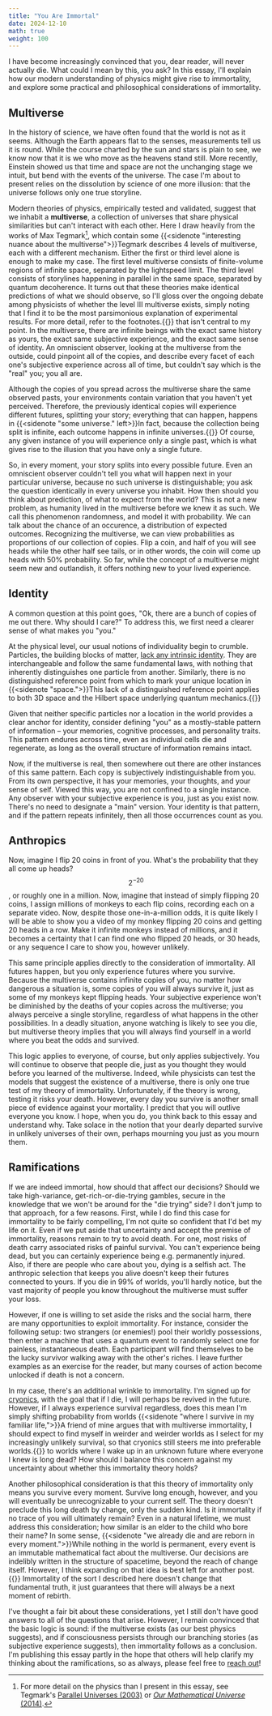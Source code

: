 ```yaml
---
title: "You Are Immortal"
date: 2024-12-10
math: true
weight: 100
---
```


I have become increasingly convinced that you, dear reader, will never actually die. What could I mean by this, you ask? In this essay, I'll explain how our modern understanding of physics might give rise to immortality, and explore some practical and philosophical considerations of immortality.

## Multiverse

In the history of science, we have often found that the world is not as it seems. Although the Earth appears flat to the senses, measurements tell us it is round. While the course charted by the sun and stars is plain to see, we know now that it is we who move as the heavens stand still. More recently, Einstein showed us that time and space are not the unchanging stage we intuit, but bend with the events of the universe. The case I'm about to present relies on the dissolution by science of one more illusion: that the universe follows only one true storyline.

Modern theories of physics, empirically tested and validated, suggest that we inhabit a **multiverse**, a collection of universes that share physical similarities but can't interact with each other. Here I draw heavily from the works of Max Tegmark[^Tegmark], which contain some {{<sidenote "interesting nuance about the multiverse">}}Tegmark describes 4 levels of multiverse, each with a different mechanism. Either the first or third level alone is enough to make my case. The first level multiverse consists of finite-volume regions of infinite space, separated by the lightspeed limit. The third level consists of storylines happening in parallel in the same space, separated by quantum decoherence. It turns out that these theories make identical predictions of what we should observe, so I'll gloss over the ongoing debate among physicists of whether the level III multiverse exists, simply noting that I find it to be the most parsimonious explanation of experimental results. For more detail, refer to the footnotes.{{</sidenote>}} that isn't central to my point. In the multiverse, there are infinite beings with the exact same history as yours, the exact same subjective experience, and the exact same sense of identity. An omniscient observer, looking at the multiverse from the outside, could pinpoint all of the copies, and describe every facet of each one's subjective experience across all of time, but couldn't say which is the "real" you; you all are.

Although the copies of you spread across the multiverse share the same observed pasts, your environments contain variation that you haven't yet perceived. Therefore, the previously identical copies will experience different futures, splitting your story; everything that can happen, happens in {{<sidenote "some universe." left>}}In fact, because the collection being split is infinite, each outcome happens in infinite universes.{{</sidenote>}} Of course, any given instance of you will experience only a single past, which is what gives rise to the illusion that you have only a single future.

So, in every moment, your story splits into every possible future. Even an omniscient observer couldn't tell you what will happen next in your particular universe, because no such universe is distinguishable; you ask the question identically in every universe you inhabit. How then should you think about prediction, of what to expect from the world? This is not a new problem, as humanity lived in the multiverse before we knew it as such. We call this phenomenon randomness, and model it with probability. We can talk about the chance of an occurence, a distribution of expected outcomes. Recognizing the multiverse, we can view probabilities as proportions of our collection of copies. Flip a coin, and half of you will see heads while the other half see tails, or in other words, the coin will come up heads with 50% probability. So far, while the concept of a multiverse might seem new and outlandish, it offers nothing new to your lived experience.

## Identity

A common question at this point goes, "Ok, there are a bunch of copies of me out there. Why should I care?" To address this, we first need a clearer sense of what makes you "you."

At the physical level, our usual notions of individuality begin to crumble. Particles, the building blocks of matter, [lack any intrinsic identity](https://www.lesswrong.com/posts/Cpf2jsZsNFNH5TSpc/no-individual-particles). They are interchangeable and follow the same fundamental laws, with nothing that inherently distinguishes one particle from another. Similarly, there is no distinguished reference point from which to mark your unique location in {{<sidenote "space.">}}This lack of a distinguished reference point applies to both 3D space and the Hilbert space underlying quantum mechanics.{{</sidenote>}}

Given that neither specific particles nor a location in the world provides a clear anchor for identity, consider defining "you" as a mostly-stable pattern of information – your memories, cognitive processes, and personality traits. This pattern endures across time, even as individual cells die and regenerate, as long as the overall structure of information remains intact.

Now, if the multiverse is real, then somewhere out there are other instances of this same pattern. Each copy is subjectively indistinguishable from you. From its own perspective, it has your memories, your thoughts, and your sense of self. Viewed this way, you are not confined to a single instance. Any observer with your subjective experience is you, just as you exist now. There's no need to designate a "main" version. Your identity is that pattern, and if the pattern repeats infinitely, then all those occurrences count as you.

## Anthropics

Now, imagine I flip 20 coins in front of you. What's the probability that they all come up heads? $$ 2^{-20} $$, or roughly one in a million. Now, imagine that instead of simply flipping 20 coins, I assign millions of monkeys to each flip coins, recording each on a separate video. Now, despite those one-in-a-million odds, it is quite likely I will be able to show you a video of my monkey flipping 20 coins and getting 20 heads in a row. Make it infinite monkeys instead of millions, and it becomes a certainty that I can find one who flipped 20 heads, or 30 heads, or any sequence I care to show you, however unlikely.

This same principle applies directly to the consideration of immortality. All futures happen, but you only experience futures where you survive. Because the multiverse contains infinite copies of you, no matter how dangerous a situation is, some copies of you will always survive it, just as some of my monkeys kept flipping heads. Your subjective experience won't be diminished by the deaths of your copies across the multiverse; you always perceive a single storyline, regardless of what happens in the other possibilities. In a deadly situation, anyone watching is likely to see you die, but multiverse theory implies that you will always find yourself in a world where you beat the odds and survived.

This logic applies to everyone, of course, but only applies subjectively. You will continue to observe that people die, just as you thought they would before you learned of the multiverse. Indeed, while physicists can test the models that suggest the existence of a multiverse, there is only one true test of my theory of immortality. Unfortunately, if the theory is wrong, testing it risks your death. However, every day you survive is another small piece of evidence against your mortality. I predict that you will outlive everyone you know. I hope, when you do, you think back to this essay and understand why. Take solace in the notion that your dearly departed survive in unlikely universes of their own, perhaps mourning you just as you mourn them.

## Ramifications

If we are indeed immortal, how should that affect our decisions? Should we take high-variance, get-rich-or-die-trying gambles, secure in the knowledge that we won't be around for the "die trying" side? I don't jump to that approach, for a few reasons. First, while I do find this case for immortality to be fairly compelling, I'm not quite so confident that I'd bet my life on it. Even if we put aside that uncertainty and accept the premise of immortality, reasons remain to try to avoid death. For one, most risks of death carry associated risks of painful survival. You can't experience being dead, but you can certainly experience being e.g. permanently injured. Also, if there are people who care about you, dying is a selfish act. The anthropic selection that keeps you alive doesn't keep their futures connected to yours. If you die in 99% of worlds, you'll hardly notice, but the vast majority of people you know throughout the multiverse must suffer your loss.

However, if one is willing to set aside the risks and the social harm, there are many opportunities to exploit immortality. For instance, consider the following setup: two strangers (or enemies!) pool their worldly possessions, then enter a machine that uses a quantum event to randomly select one for painless, instantaneous death. Each participant will find themselves to be the lucky survivor walking away with the other's riches. I leave further examples as an exercise for the reader, but many courses of action become unlocked if death is not a concern.

In my case, there's an additional wrinkle to immortality. I'm signed up for [cryonics](https://www.alcor.org/what-is-cryonics/), with the goal that if I die, I will perhaps be revived in the future. However, if I always experience survival regardless, does this mean I'm simply shifting probability from worlds {{<sidenote "where I survive in my familiar life,">}}A friend of mine argues that with multiverse immortality, I should expect to find myself in weirder and weirder worlds as I select for my increasingly unlikely survival, so that cryonics still steers me into preferable worlds.{{</sidenote>}} to worlds where I wake up in an unknown future where everyone I knew is long dead? How should I balance this concern against my uncertainty about whether this immortality theory holds?

Another philosophical consideration is that this theory of immortality only means you survive every moment. Survive long enough, however, and you will eventually be unrecognizable to your current self. The theory doesn't preclude this long death by change, only the sudden kind. Is it immortality if no trace of you will ultimately remain? Even in a natural lifetime, we must address this consideration; how similar is an elder to the child who bore their name? In some sense, {{<sidenote "we already die and are reborn in every moment.">}}While nothing in the world is permanent, every event is an immutable mathematical fact about the multiverse. Our decisions are indelibly written in the structure of spacetime, beyond the reach of change itself. However, I think expanding on that idea is best left for another post.{{</sidenote>}} Immortality of the sort I described here doesn't change that fundamental truth, it just guarantees that there will always be a next moment of rebirth.

I've thought a fair bit about these considerations, yet I still don't have good answers to all of the questions that arise. However, I remain convinced that the basic logic is sound: if the multiverse exists (as our best physics suggests), and if consciousness persists through our branching stories (as subjective experience suggests), then immortality follows as a conclusion. I'm publishing this essay partly in the hope that others will help clarify my thinking about the ramifications, so as always, please feel free to [reach out](/contact)!

[^Tegmark]: For more detail on the physics than I present in this essay, see Tegmark's [Parallel Universes (2003)](https://arxiv.org/abs/astro-ph/0302131) or [*Our Mathematical Universe* (2014)](https://www.goodreads.com/en/book/show/19395553-our-mathematical-universe).